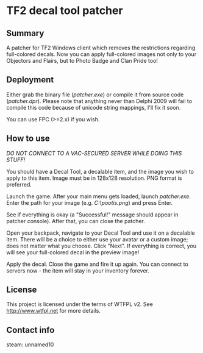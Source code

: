 # TF2 decal tool patcher

## Summary

A patcher for TF2 Windows client which removes the restrictions regarding full-colored decals. Now you can apply full-colored images not only to your Objectors and Flairs, but to Photo Badge and Clan Pride too!

## Deployment

Either grab the binary file (*patcher.exe*) or compile it from source code (*patcher.dpr*). Please note that anything never than Delphi 2009 will fail to compile this code because of unicode string mappings, I'll fix it soon.

You can use FPC (>=2.x) if you wish.

## How to use

*DO NOT CONNECT TO A VAC-SECURED SERVER WHILE DOING THIS STUFF!*

You should have a Decal Tool, a decalable item, and the image you wish to apply to this item. Image must be in 128x128 resolution. PNG format is preferred.

Launch the game. After your main menu gets loaded, launch *patcher.exe*. Enter the path for your image (e.g. *C:\pootis.png*) and press Enter.

See if everything is okay (a "Successful!" message should appear in patcher console). After that, you can close the patcher.

Open your backpack, navigate to your Decal Tool and use it on a decalable item. There will be a choice to either use your avatar or a custom image; does not matter what you choose. Click "Next". If everything is correct, you will see your full-colored decal in the preview image!

Apply the decal. Close the game and fire it up again. You can connect to servers now - the item will stay in your inventory forever.

## License

This project is licensed under the terms of WTFPL v2. See http://www.wtfpl.net for more details.

## Contact info

steam: unnamed10

